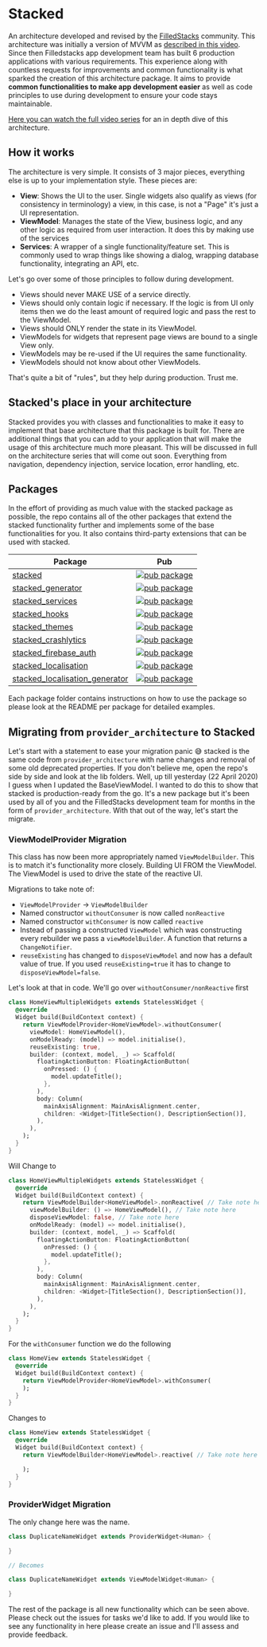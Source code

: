 # Stacked

An architecture developed and revised by the [FilledStacks](https://www.youtube.com/filledstacks) community. This architecture was initially a version of MVVM as [described in this video](https://youtu.be/kDEflMYTFlk). Since then Filledstacks app development team has built 6 production applications with various requirements. This experience along with countless requests for improvements and common functionality is what sparked the creation of this architecture package. It aims to provide **common functionalities to make app development easier** as well as code principles to use during development to ensure your code stays maintainable.

[Here you can watch the full video series](https://www.youtube.com/playlist?list=PLdTodMosi-BwM4XkagNwe4KADOMWQS5X-) for an in depth dive of this architecture.

## How it works

The architecture is very simple. It consists of 3 major pieces, everything else is up to your implementation style. These pieces are:

- **View**: Shows the UI to the user. Single widgets also qualify as views (for consistency in terminology) a view, in this case, is not a "Page" it's just a UI representation.
- **ViewModel**: Manages the state of the View, business logic, and any other logic as required from user interaction. It does this by making use of the services
- **Services**: A wrapper of a single functionality/feature set. This is commonly used to wrap things like showing a dialog, wrapping database functionality, integrating an API, etc.

Let's go over some of those principles to follow during development.

- Views should never MAKE USE of a service directly.
- Views should only contain logic if necessary. If the logic is from UI only items then we do the least amount of required logic and pass the rest to the ViewModel.
- Views should ONLY render the state in its ViewModel.
- ViewModels for widgets that represent page views are bound to a single View only.
- ViewModels may be re-used if the UI requires the same functionality.
- ViewModels should not know about other ViewModels.

That's quite a bit of "rules", but they help during production. Trust me.

## Stacked's place in your architecture

Stacked provides you with classes and functionalities to make it easy to implement that base architecture that this package is built for. There are additional things that you can add to your application that will make the usage of this architecture much more pleasant. This will be discussed in full on the architecture series that will come out soon. Everything from navigation, dependency injection, service location, error handling, etc.

## Packages

In the effort of providing as much value with the stacked package as possible, the repo contains all of the other packages that extend the stacked functionality further and implements some of the base functionalities for you. It also contains third-party extensions that can be used with stacked.

| Package                                                                                                                                            | Pub                                                                                                                                        |
| -------------------------------------------------------------------------------------------------------------------------------------------------- | ------------------------------------------------------------------------------------------------------------------------------------------ |
| [stacked](https://github.com/FilledStacks/stacked/tree/master/packages/stacked)                                                                    | [![pub package](https://img.shields.io/pub/v/stacked.svg)](https://pub.dev/packages/stacked)                                               |
| [stacked_generator](https://github.com/FilledStacks/stacked/tree/master/packages/stacked_generator)                                                  | [![pub package](https://img.shields.io/pub/v/stacked_generator.svg)](https://pub.dev/packages/stacked_generator)                           |
| [stacked_services](https://github.com/FilledStacks/stacked/tree/master/packages/stacked_services)                                                  | [![pub package](https://img.shields.io/pub/v/stacked_services.svg)](https://pub.dev/packages/stacked_services)                             |
| [stacked_hooks](https://github.com/FilledStacks/stacked/tree/master/packages/stacked_hooks)                                                        | [![pub package](https://img.shields.io/pub/v/stacked_hooks.svg)](https://pub.dev/packages/stacked_hooks)                                   |
| [stacked_themes](https://github.com/FilledStacks/stacked/tree/master/packages/stacked_themes)                                                      | [![pub package](https://img.shields.io/pub/v/stacked_themes.svg)](https://pub.dev/packages/stacked_themes)                                 |
| [stacked_crashlytics](https://github.com/FilledStacks/stacked/tree/master/packages/stacked_crashlytics)                                                      | [![pub package](https://img.shields.io/pub/v/stacked_crashlytics.svg)](https://pub.dev/packages/stacked_crashlytics)                       |
| [stacked_firebase_auth](https://github.com/FilledStacks/stacked/tree/master/packages/stacked_firebase_auth)                                                      | [![pub package](https://img.shields.io/pub/v/stacked_firebase_auth.svg)](https://pub.dev/packages/stacked_firebase_auth)                   |
| [stacked_localisation](https://github.com/FilledStacks/stacked/tree/master/packages/stacked_localisation/stacked_localisation)                     | [![pub package](https://img.shields.io/pub/v/stacked_localisation.svg)](https://pub.dev/packages/stacked_localisation)                     |
| [stacked_localisation_generator](https://github.com/FilledStacks/stacked/tree/master/packages/stacked_localisation/stacked_localisation_generator) | [![pub package](https://img.shields.io/pub/v/stacked_localisation_generator.svg)](https://pub.dev/packages/stacked_localisation_generator) |

Each package folder contains instructions on how to use the package so please look at the README per package for detailed examples.

## Migrating from `provider_architecture` to Stacked

Let's start with a statement to ease your migration panic 😅 stacked is the same code from `provider_architecture` with name changes and removal of some old deprecated properties. If you don't believe me, open the repo's side by side and look at the lib folders. Well, up till yesterday (22 April 2020) I guess when I updated the BaseViewModel. I wanted to do this to show that stacked is production-ready from the go. It's a new package but it's been used by all of you and the FilledStacks development team for months in the form of `provider_architecture`. With that out of the way, let's start the migrate.

### ViewModelProvider Migration

This class has now been more appropriately named `ViewModelBuilder`. This is to match it's functionality more closely. Building UI FROM the ViewModel. The ViewModel is used to drive the state of the reactive UI.

Migrations to take note of:

- `ViewModelProvider` -> `ViewModelBuilder`
- Named constructor `withoutConsumer` is now called `nonReactive`
- Named constructor `withConsumer` is now called `reactive`
- Instead of passing a constructed `ViewModel` which was constructing every rebuilder we pass a `viewModelBuilder`. A function that returns a `ChangeNotifier`.
- `reuseExisting` has changed to `disposeViewModel` and now has a default value of true. If you used `reuseExisting=true` it has to change to `disposeViewModel=false`.

Let's look at that in code. We'll go over `withoutConsumer/nonReactive` first

```dart
class HomeViewMultipleWidgets extends StatelessWidget {
  @override
  Widget build(BuildContext context) {
    return ViewModelProvider<HomeViewModel>.withoutConsumer(
      viewModel: HomeViewModel(),
      onModelReady: (model) => model.initialise(),
      reuseExisting: true,
      builder: (context, model, _) => Scaffold(
        floatingActionButton: FloatingActionButton(
          onPressed: () {
            model.updateTitle();
          },
        ),
        body: Column(
          mainAxisAlignment: MainAxisAlignment.center,
          children: <Widget>[TitleSection(), DescriptionSection()],
        ),
      ),
    );
  }
}
```

Will Change to

```dart
class HomeViewMultipleWidgets extends StatelessWidget {
  @override
  Widget build(BuildContext context) {
    return ViewModelBuilder<HomeViewModel>.nonReactive( // Take note here
      viewModelBuilder: () => HomeViewModel(), // Take note here
      disposeViewModel: false, // Take note here
      onModelReady: (model) => model.initialise(),
      builder: (context, model, _) => Scaffold(
        floatingActionButton: FloatingActionButton(
          onPressed: () {
            model.updateTitle();
          },
        ),
        body: Column(
          mainAxisAlignment: MainAxisAlignment.center,
          children: <Widget>[TitleSection(), DescriptionSection()],
        ),
      ),
    );
  }
}
```

For the `withConsumer` function we do the following

```dart
class HomeView extends StatelessWidget {
  @override
  Widget build(BuildContext context) {
    return ViewModelProvider<HomeViewModel>.withConsumer(
    );
  }
}
```

Changes to

```dart
class HomeView extends StatelessWidget {
  @override
  Widget build(BuildContext context) {
    return ViewModelBuilder<HomeViewModel>.reactive( // Take note here

    );
  }
}
```

### ProviderWidget Migration

The only change here was the name.

```dart
class DuplicateNameWidget extends ProviderWidget<Human> {

}

// Becomes

class DuplicateNameWidget extends ViewModelWidget<Human> {

}
```

The rest of the package is all new functionality which can be seen above. Please check out the issues for tasks we'd like to add. If you would like to see any functionality in here please create an issue and I'll assess and provide feedback.
